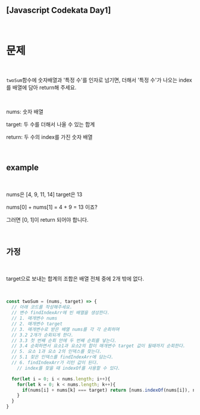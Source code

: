 [Javascript Codekata Day1]
---
<br>

# 문제 

<br>

`twoSum`함수에 숫자배열과 '특정 수'를 인자로 넘기면, 더해서 '특정 수'가 나오는 index를 배열에 담아 return해 주세요. 

<br>

nums: 숫자 배열		

target: 두 수를 더해서 나올 수 있는 합계		

return: 두 수의 index를 가진 숫자 배열			

<br>

## example

<br>

nums은 [4, 9, 11, 14] target은 13

nums[0] + nums[1] = 4 + 9 = 13 이죠?

그러면 [0, 1]이 return 되어야 합니다.

<br>

## 가정

<br>

target으로 보내는 합계의 조합은 배열 전체 중에 2개 밖에 없다.

<br>

```jsx
const twoSum = (nums, target) => {
  // 아래 코드를 작성해주세요.
  // 변수 findIndexArr에 빈 배열을 생성한다.
  // 1. 매개변수 nums
  // 2. 매개변수 target
  // 3. 매개변수로 받은 배열 nums를 각 각 순회하며
  // 3.2 2개가 순회되게 한다.
  // 3.3 첫 번째 순회 안에 두 번째 순회를 넣는다.
  // 3.4 순회하면서 요소1과 요소2의 합이 매개변수 target 값이 될때까지 순회한다.
  // 5. 요소 1과 요소 2의 인덱스를 찾는다.
  // 5.1 찾은 인덱스를 findIndexArr에 담는다.
  // 6. findIndexArr가 리턴 값이 된다.
	// index를 찾을 때 indexOf를 사용할 수 있다.

  for(let i = 0; i < nums.length; i++){
    for(let k = 0; k < nums.length; k++){
      if(nums[i] + nums[k] === target) return [nums.indexOf(nums[i]), nums.indexOf(nums[k])];
    }
  }
}
```
